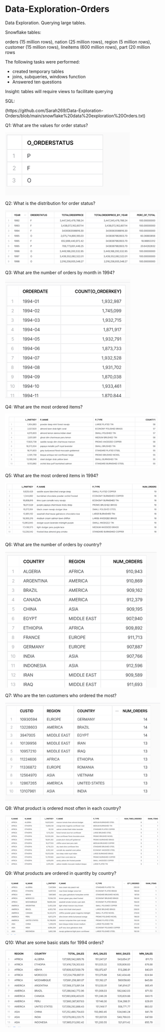 # Data-Exploration-Orders

Data Exploration.  Querying large tables.
<p> Snowflake tables: </p>
<p> orders (15 million rows), nation (25 million rows), region (5 million rows), customer (15 million rows),
lineitems (600 million rows), part (20 million rows </p>

The following tasks were performed:
- created temporary tables
- joins, subqueries, windows function
- Answered ten questions
  
Insight:  tables will require views to facilitate querying

<p> SQL:</p>
(https://github.com/Sarah269/Data-Exploration-Orders/blob/main/snowflake%20data%20exploration%20Orders.txt)

<p></p>

<p> Q1: What are the values for order status?</p>

![](https://github.com/Sarah269/Data-Exploration-Orders/blob/main/Q1%20Values%20for%20OrderStatus.png)
  
<p>Q2:  What is the distribution for order status?</p>

![](https://github.com/Sarah269/Data-Exploration-Orders/blob/main/Q2%20orderstatus%20distribution.png)

<p>Q3:  What are the number of orders by month in 1994?</p>

![](https://github.com/Sarah269/Data-Exploration-Orders/blob/main/Q3%20Orders%20by%20Month%201994.png)

<p>Q4:  What are the most ordered items?</p>

![](https://github.com/Sarah269/Data-Exploration-Orders/blob/main/Q4%20Items%20Ordered%20Most%20Limit%2010.png)

<p>Q5: What are the most ordered items in 1994?</p>

![](https://github.com/Sarah269/Data-Exploration-Orders/blob/main/Q5%20Ten%20ordered%20items%201994.png)

<p>Q6: What are the number of orders by country?</p>

![](https://github.com/Sarah269/Data-Exploration-Orders/blob/main/Q6%201994%20Orders%20by%20Country.png)

<p>Q7:  Who are the ten customers who ordered the most?</p>

![](https://github.com/Sarah269/Data-Exploration-Orders/blob/main/Q7%20Ten%20Customers%20Ordered%20the%20most%20in%201994.png)

<p>Q8: What product is ordered most often in each country?</p>

![](https://github.com/Sarah269/Data-Exploration-Orders/blob/main/Q8%20Product%20Ordered%20Frequently%20in%20each%20Country.png)

<p>Q9:  What products are ordered in quantity by country?</p>

![](https://github.com/Sarah269/Data-Exploration-Orders/blob/main/Q9%20Product%20Country%20Ordered%20in%20Quantity.png)

<p>Q10:  What are some basic stats for 1994 orders?</p>

![](https://github.com/Sarah269/Data-Exploration-Orders/blob/main/Q10%201994%20Sales%20Stats.png)





